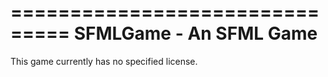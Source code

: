 ===============================
	SFMLGame - An SFML Game
===============================

This game currently has no specified license.
